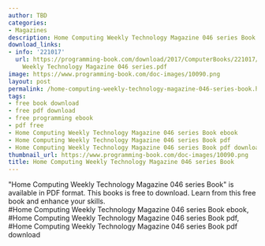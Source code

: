 ```yaml
---
author: TBD
categories:
- Magazines
description: Home Computing Weekly Technology Magazine 046 series Book
download_links:
- info: '221017'
  url: https://programming-book.com/download/2017/ComputerBooks/221017/Home Computing
    Weekly Technology Magazine 046 series.pdf
image: https://www.programming-book.com/doc-images/10090.png
layout: post
permalink: /home-computing-weekly-technology-magazine-046-series-book.html
tags:
- free book download
- free pdf download
- free programming ebook
- pdf free
- Home Computing Weekly Technology Magazine 046 series Book ebook
- Home Computing Weekly Technology Magazine 046 series Book pdf
- Home Computing Weekly Technology Magazine 046 series Book pdf download
thumbnail_url: https://www.programming-book.com/doc-images/10090.png
title: Home Computing Weekly Technology Magazine 046 series Book
---
```


 
<div class="item-desc text-justify">
  "Home Computing Weekly Technology Magazine 046 series Book" is available in PDF format. This books is free to download. Learn from this free book and enhance your skills.
  <br>
  #Home Computing Weekly Technology Magazine 046 series Book ebook, #Home Computing Weekly Technology Magazine 046 series Book pdf, #Home Computing Weekly Technology Magazine 046 series Book pdf download
</div>